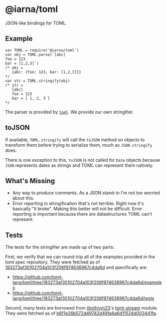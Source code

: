 # @iarna/toml

JSON-like bindings for TOML.

## Example

```
var TOML = require('@iarna/toml')
var obj = TOML.parse(`[abc]
foo = 123
bar = [1,2,3]`)
/* obj =
   {abc: {foo: 123, bar: [1,2,3]}}
*/
var str = TOML.stringify(obj)
/* str =
   [abc]
   foo = 123
   bar = [ 1, 2, 3 ]
*/
```

The parser is provided by [`toml`](https://npmjs.com/package/toml). We provide our own stringifier.

## toJSON

If available, `TOML.stringify` will call the `toJSON` method on objects to transform
them before trying to serialize them, much as `JSON.stringify` does.

There is one exception to this, `toJSON` is not called for `Date` objects
because `JSON` represents dates as strings and TOML can represent them natively.

## What's Missing

* Any way to produce comments. As a JSON stand-in I'm not too worried about this.
* Error reporting in stringification that's not terrible.  Right now it's
  basically "it broke".  Making this better will not be difficult. Error reporting
  is important because there are datastructures TOML can't represent. 

## Tests

The tests for the stringifier are made up of two parts:

First, we verify that we can round-trip all of the examples provided in the toml spec repository. They were fetched as of
[183273af30102704a103f206f974636967c4da6d](https://github.com/toml-lang/toml/tree/183273af30102704a103f206f974636967c4da6d)
and specifically are:

* https://github.com/toml-lang/toml/tree/183273af30102704a103f206f974636967c4da6d/examples
* https://github.com/toml-lang/toml/tree/183273af30102704a103f206f974636967c4da6d/tests

Second, many tests are borrowed from
[@othiym23](https://github.com/othiym23)'s
[toml-stream](https://npmjs.com/package/toml-stream) module. They were fetched as of
[b6f1e26b572d49742d49fa6a6d11524d003441fa](https://github.com/othiym23/toml-stream/tree/b6f1e26b572d49742d49fa6a6d11524d003441fa/test).

